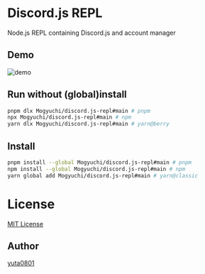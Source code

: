 # Discord.js REPL

Node.js REPL containing Discord.js and account manager

## Demo

![demo](https://user-images.githubusercontent.com/21266306/49644939-75335100-fa5d-11e8-9c22-d7872823ca85.gif)

## Run without (global)install

```bash
pnpm dlx Mogyuchi/discord.js-repl#main # pnpm
npx Mogyuchi/discord.js-repl#main # npm
yarn dlx Mogyuchi/discord.js-repl#main # yarn@berry
```

## Install

```bash
pnpm install --global Mogyuchi/discord.js-repl#main # pnpm
npm install --global Mogyuchi/discord.js-repl#main # npm
yarn global add Mogyuchi/discord.js-repl#main # yarn@classic
```

# License

[MIT License](https://github.com/yuta0801/discord.js-repl/blob/master/LICENSE)

## Author

[yuta0801](https://github.com/yuta0801)


